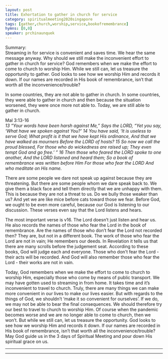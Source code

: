 ```yaml
---
layout: post
title: Exhortation to gather in church for service
category: spiritualmeeting2020singapore
tags: [gather,church,worship,service,bookofremembrance]
hymns: [0,0]
speaker: prchinaunquek
---
```

Summary:  
Streaming in for service is convenient and saves time. We hear the same message anyway. Why should we still make the inconvenient effort to gather in church for service? God remembers when we make the effort to come to church to worship Him. While we still can, let us treasure the opportunity to gather. God looks to see how we worship Him and records it down. If our names are recorded in His book of remembrance, isn’t that worth all the inconvenience/trouble?

In some countries, they are not able to gather in church. In some countries, they were able to gather in church and then because the situation worsened, they were once more not able to. Today, we are still able to gather in church. 

Mal 3:13-16  
*13 “Your words have been harsh against Me,”
Says the LORD,
“Yet you say,
‘What have we spoken against You?’
14 You have said,
‘It is useless to serve God;
What profit is it that we have kept His ordinance,
And that we have walked as mourners
Before the LORD of hosts?
15 So now we call the proud blessed,
For those who do wickedness
are raised up;
They even tempt God and go free.’ ”
16 Then those who feared the LORD spoke to one another,
And the LORD listened and heard them;
So a book of remembrance was written before Him
For those who fear the LORD
And who meditate on His name.*

There are some people we dare not speak up against because they are threatening. But there are some people whom we dare speak back to. We give them a black face and tell them directly that we are unhappy with them. This is because they are not a threat to us. Do we bully those weaker than us? And yet we are like mice before cats toward those we fear. Before God, we ought to be even more careful, because our God is listening to our discussion. These verses even say that the Lord listens and hears. 

The most important verse is v16. The Lord doesn’t just listen and hear us. He also records the names of those who fear the Lord in the book of remembrance. Are the names of those who don’t fear the Lord not recorded then? They are, but not in a different book. The work of those who fear the Lord are not in vain; He remembers our deeds. In Revelation it tells us that there are many scrolls before the judgement seat. According to these books, God will judge each and everyone. Those who don't fear the Lord - their acts will be recorded. And God will also remember those who fear the Lord - their works are not in vain.

Today, God remembers when we make the effort to come to church to worship Him, especially those who come by means of public transport. We may have gotten used to streaming in from home. It takes time and it’s inconvenient to travel to church. Truly, there are many things we can make more convenient in our lives to make our lives easier. But with regards to the things of God, we shouldn’t ‘make it so convenient for ourselves’. If we do, we may not be able to bear the final consequences. We should therefore try our best to travel to church to worship Him. Of course when the pandemic becomes worse and we are no longer able to come to church, then we won’t. But while we still can, let us treasure the opportunity. God looks to see how we worship Him and records it down. If our names are recorded in His book of remembrance, isn’t that worth all the inconvenience/trouble? May God guide us in the 3 days of Spiritual Meeting and pour down His spiritual grace on us.

----
****
